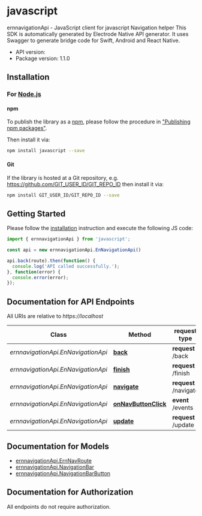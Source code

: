 # javascript

ernnavigationApi - JavaScript client for javascript
Navigation helper
This SDK is automatically generated by Electrode Native API generator.
It uses Swagger to generate bridge code for Swift, Android and React Native.

- API version: 
- Package version: 1.1.0

## Installation

### For [Node.js](https://nodejs.org/)

#### npm

To publish the library as a [npm](https://www.npmjs.com/),
please follow the procedure in ["Publishing npm packages"](https://docs.npmjs.com/getting-started/publishing-npm-packages).

Then install it via:

```sh
npm install javascript --save
```

#### Git

If the library is hosted at a Git repository, e.g.
https://github.com/GIT_USER_ID/GIT_REPO_ID
then install it via:

```sh
npm install GIT_USER_ID/GIT_REPO_ID --save
```

## Getting Started

Please follow the [installation](#installation) instruction and execute the following JS code:

```javascript
import { ernnavigationApi } from 'javascript';

const api = new ernnavigationApi.EnNavigationApi()

api.back(route).then(function() {
  console.log('API called successfully.');
}, function(error) {
  console.error(error);
});

```

## Documentation for API Endpoints

All URIs are relative to *https://localhost*

Class | Method |request type | Description
------------ | ------------- | ------------- | -------------
*ernnavigationApi.EnNavigationApi* | [**back**](docs/EnNavigationApi.md#back) | **request** /back | 
*ernnavigationApi.EnNavigationApi* | [**finish**](docs/EnNavigationApi.md#finish) | **request** /finish | 
*ernnavigationApi.EnNavigationApi* | [**navigate**](docs/EnNavigationApi.md#navigate) | **request** /navigate | 
*ernnavigationApi.EnNavigationApi* | [**onNavButtonClick**](docs/EnNavigationApi.md#onNavButtonClick) | **event** /events | 
*ernnavigationApi.EnNavigationApi* | [**update**](docs/EnNavigationApi.md#update) | **request** /update | 

## Documentation for Models
 - [ernnavigationApi.ErnNavRoute](docs/ErnNavRoute.md)
 - [ernnavigationApi.NavigationBar](docs/NavigationBar.md)
 - [ernnavigationApi.NavigationBarButton](docs/NavigationBarButton.md)

## Documentation for Authorization

 All endpoints do not require authorization.


